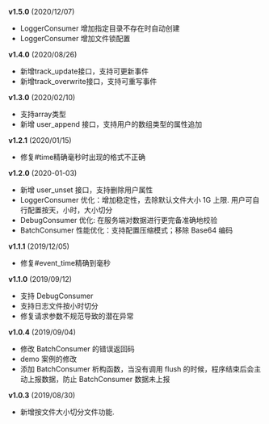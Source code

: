 **v1.5.0** (2020/12/07)
- LoggerConsumer 增加指定目录不存在时自动创建
- LoggerConsumer 增加文件锁配置

**v1.4.0** (2020/08/26)
- 新增track_update接口，支持可更新事件
- 新增track_overwrite接口，支持可重写事件

**v1.3.0** (2020/02/10)
- 支持array类型
- 新增 user_append 接口，支持用户的数组类型的属性追加

**v1.2.1** (2020/01/15)
- 修复#time精确毫秒时出现的格式不正确

**v1.2.0** (2020-01-03)
- 新增 user_unset 接口，支持删除用户属性
- LoggerConsumer 优化：增加稳定性，去除默认文件大小 1G 上限. 用户可自行配置按天，小时，大小切分
- DebugConsumer 优化: 在服务端对数据进行更完备准确地校验
- BatchConsumer 性能优化：支持配置压缩模式；移除 Base64 编码

**v1.1.1** (2019/12/05)
- 修复#event_time精确到毫秒

**v1.1.0** (2019/09/12)
- 支持 DebugConsumer
- 支持日志文件按小时切分
- 修复请求参数不规范导致的潜在异常

**v1.0.4** (2019/09/04)
- 修改 BatchConsumer 的错误返回码
- demo 案例的修改
- 添加 BatchConsumer 析构函数，当没有调用 flush 的时候，程序结束后会主动上报数据，防止 BatchConsumer 数据未上报

**v1.0.3** (2019/08/30)
- 新增按文件大小切分文件功能.
